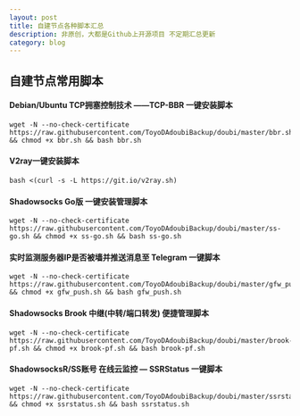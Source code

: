 ```yaml
---
layout: post
title: 自建节点各种脚本汇总
description: 非原创，大都是Github上开源项目 不定期汇总更新
category: blog
---
```


## 自建节点常用脚本
#### Debian/Ubuntu TCP拥塞控制技术 ——TCP-BBR 一键安装脚本
```
wget -N --no-check-certificate https://raw.githubusercontent.com/ToyoDAdoubiBackup/doubi/master/bbr.sh && chmod +x bbr.sh && bash bbr.sh
```
#### V2ray一键安装脚本
```
bash <(curl -s -L https://git.io/v2ray.sh)
```
####  Shadowsocks Go版 一键安装管理脚本
```
wget -N --no-check-certificate https://raw.githubusercontent.com/ToyoDAdoubiBackup/doubi/master/ss-go.sh && chmod +x ss-go.sh && bash ss-go.sh
```
#### 实时监测服务器IP是否被墙并推送消息至 Telegram 一键脚本
```
wget -N --no-check-certificate https://raw.githubusercontent.com/ToyoDAdoubiBackup/doubi/master/gfw_push.sh && chmod +x gfw_push.sh && bash gfw_push.sh
```
#### Shadowsocks Brook 中继(中转/端口转发) 便捷管理脚本
```
wget -N --no-check-certificate https://raw.githubusercontent.com/ToyoDAdoubiBackup/doubi/master/brook-pf.sh && chmod +x brook-pf.sh && bash brook-pf.sh
```

####  ShadowsocksR/SS账号 在线云监控 — SSRStatus 一键脚本
```
wget -N --no-check-certificate https://raw.githubusercontent.com/ToyoDAdoubiBackup/doubi/master/ssrstatus.sh && chmod +x ssrstatus.sh && bash ssrstatus.sh
```
